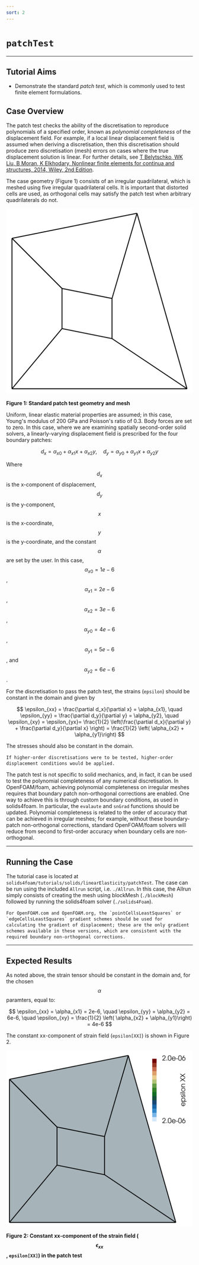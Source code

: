 ```yaml
---
sort: 2
---
```


# `patchTest`

---

## Tutorial Aims

- Demonstrate the standard *patch test*, which is commonly used to test finite element formulations.


## Case Overview

The patch test checks the ability of the discretisation to reproduce polynomials of a specified order, known as *polynomial completeness* of the displacement field. For example, if a local linear displacement field is assumed when deriving a discretisation, then this discretisation should produce zero discretisation (mesh) errors on cases where the true displacement solution is linear. For further details, see [T Belytschko, WK Liu, B Moran, K Elkhodary, Nonlinear finite elements for continua and structures, 2014, Wiley, 2nd Edition](https://www.wiley.com/en-br/Nonlinear+Finite+Elements+for+Continua+and+Structures,+2nd+Edition-p-9781118632703).

The case geometry (Figure 1) consists of an irregular quadrilateral, which is meshed using five irregular quadrilateral cells. It is important that distorted cells are used, as orthogonal cells may satisfy the patch test when arbitrary quadrilaterals do not.

![](images/patch-test.png)

**Figure 1: Standard patch test geometry and mesh**

Uniform, linear elastic material properties are assumed; in this case, Young's modulus of 200 GPa and Poisson's ratio of 0.3. Body forces are set to zero. In this case, where we are examining spatially second-order solid solvers, a linearly-varying displacement field is prescribed for the four boundary patches:

$$
d_x = \alpha_{x0} +  \alpha_{x1}x +  \alpha_{x2}y, \quad d_y = \alpha_{y0} +  \alpha_{y1}x +  \alpha_{y2}y
$$

Where $$d_x$$ is the x-component of displacement, $$d_y$$ is the y-component, $$x$$ is the x-coordinate, $$y$$ is the y-coordinate, and the constant $$\alpha$$ are set by the user. In this case,  $$\alpha_{x0} = 1e-6$$, $$\alpha_{x1} = 2e-6$$, $$\alpha_{x2} = 3e-6$$, $$\alpha_{y0} = 4e-6$$, $$\alpha_{y1} = 5e-6$$, and $$\alpha_{y2} = 6e-6$$.

For the discretisation to pass the patch test, the strains (`epsilon`) should be constant in the domain and given by

$$
\epsilon_{xx} = \frac{\partial d_x}{\partial x} = \alpha_{x1}, \quad
\epsilon_{yy} = \frac{\partial d_y}{\partial y} = \alpha_{y2}, \quad
\epsilon_{xy} = \epsilon_{yx}= \frac{1}{2} \left(\frac{\partial d_x}{\partial y} + \frac{\partial d_y}{\partial x} \right) = \frac{1}{2} \left( \alpha_{x2} + \alpha_{y1}\right)
$$

The stresses should also be constant in the domain.

```note
If higher-order discretisations were to be tested, higher-order displacement conditions would be applied.
```

The patch test is not specific to solid mechanics, and, in fact, it can be used to test the polynomial completeness of any numerical discretisation. In OpenFOAM/foam, achieving polynomial completeness on irregular meshes requires that boundary patch non-orthogonal corrections are enabled. One way to achieve this is through custom boundary conditions, as used in solids4foam. In particular, the `evalaute` and `snGrad` functions should be updated. Polynomial completeness is related to the order of accuracy that can be achieved in irregular meshes; for example, without these boundary-patch non-orthogonal corrections, standard OpenFOAM/foam solvers will reduce from second to first-order accuracy when boundary cells are non-orthogonal.


---

## Running the Case

The tutorial case is located at `solids4foam/tutorials/solids/linearElasticity/patchTest`. The case can be run using the included `Allrun` script, i.e. `./Allrun`. In this case, the Allrun simply consists of creating the mesh using blockMesh (`./blockMesh`) followed by running the solids4foam solver (`./solids4Foam`).

```warning
For OpenFOAM.com and OpenFOAM.org, the `pointCellsLeastSquares` or `edgeCellsLeastSquares` gradient schemes should be used for calculating the gradient of displacement; these are the only gradient schemes available in these versions, which are consistent with the required boundary non-orthogonal corrections.
```

---

## Expected Results

As noted above, the strain tensor should be constant in the domain and, for the chosen $$\alpha$$ paramters, equal to:

$$
\epsilon_{xx} = \alpha_{x1} = 2e-6, \quad
\epsilon_{yy} = \alpha_{y2} = 6e-6, \quad
\epsilon_{xy} = \frac{1}{2} \left( \alpha_{x2} + \alpha_{y1}\right) = 4e-6
$$

The constant xx-component of strain field (`epsilon[XX]`) is shown in Figure 2.

![](images/patch-test-strain.png)

**Figure 2: Constant xx-component of the strain field ($$\epsilon_{xx}$$, `epsilon[XX]`) in the patch test**
